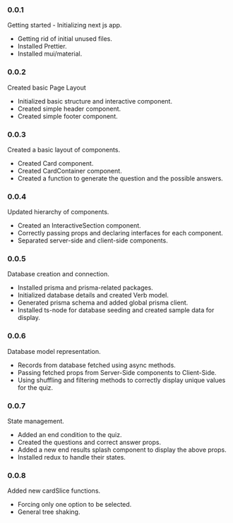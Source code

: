 ### 0.0.1

Getting started - Initializing next js app.

- Getting rid of initial unused files.
- Installed Prettier.
- Installed mui/material.

### 0.0.2

Created basic Page Layout

- Initialized basic structure and interactive component.
- Created simple header component.
- Created simple footer component.

### 0.0.3

Created a basic layout of components.

- Created Card component.
- Created CardContainer component.
- Created a function to generate the question and the possible answers.

### 0.0.4

Updated hierarchy of components.

- Created an InteractiveSection component.
- Correctly passing props and declaring interfaces for each component.
- Separated server-side and client-side components.

### 0.0.5

Database creation and connection.

- Installed prisma and prisma-related packages.
- Initialized database details and created Verb model.
- Generated prisma schema and added global prisma client.
- Installed ts-node for database seeding and created sample data for display.

### 0.0.6

Database model representation.

- Records from database fetched using async methods.
- Passing fetched props from Server-Side components to Client-Side.
- Using shuffling and filtering methods to correctly display unique values for
  the quiz.

### 0.0.7

State management.

- Added an end condition to the quiz.
- Created the questions and correct answer props.
- Added a new end results splash component to display the above props.
- Installed redux to handle their states.

### 0.0.8

Added new cardSlice functions.

- Forcing only one option to be selected.
- General tree shaking.
